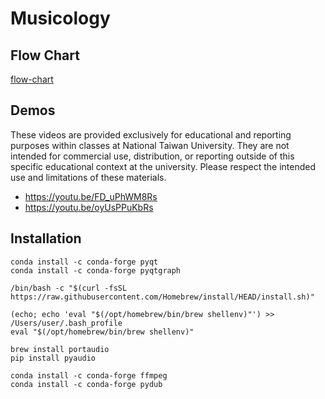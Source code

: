 # Musicology

## Flow Chart
[flow-chart](https://github.com/Zen-Tsai/Musicology/blob/main/flow-chart.jpg)

## Demos
These videos are provided exclusively for educational and reporting purposes within classes at National Taiwan University. They are not intended for commercial use, distribution, or reporting outside of this specific educational context at the university. Please respect the intended use and limitations of these materials.

- https://youtu.be/FD_uPhWM8Rs
- https://youtu.be/oyUsPPuKbRs

## Installation

```
conda install -c conda-forge pyqt
conda install -c conda-forge pyqtgraph

/bin/bash -c "$(curl -fsSL https://raw.githubusercontent.com/Homebrew/install/HEAD/install.sh)"

(echo; echo 'eval "$(/opt/homebrew/bin/brew shellenv)"') >> /Users/user/.bash_profile
eval "$(/opt/homebrew/bin/brew shellenv)"

brew install portaudio
pip install pyaudio

conda install -c conda-forge ffmpeg
conda install -c conda-forge pydub
```
